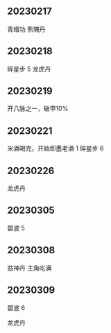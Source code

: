 ## 20230217

青蛾功
熊魄丹

## 20230218

碎星步 5
龙虎丹

## 20230219

开八脉之一，破甲10%

## 20230221

米酒喝完，开始即墨老酒 1
碎星步 6

## 20230226

龙虎丹

## 20230305

碧波 5

## 20230308

益神丹 主角吃满

## 20230309

碧波 6

龙虎丹
